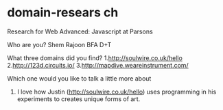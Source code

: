# domain-resears ch
Research for Web Advanced: Javascript at Parsons

Who are you?
Shem Rajoon
BFA D+T

What three domains did you find?
1.http://soulwire.co.uk/hello
2.http://123d.circuits.io/
3.http://mapdive.weareinstrument.com/

Which one would you like to talk a little more about
1. I love how Justin (http://soulwire.co.uk/hello) uses programming in his experiments to creates unique forms of art.
